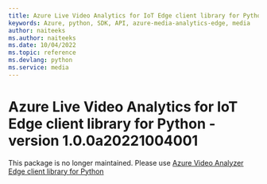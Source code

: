 ```yaml
---
title: Azure Live Video Analytics for IoT Edge client library for Python
keywords: Azure, python, SDK, API, azure-media-analytics-edge, media
author: naiteeks
ms.author: naiteeks
ms.date: 10/04/2022
ms.topic: reference
ms.devlang: python
ms.service: media
---
```

# Azure Live Video Analytics for IoT Edge client library for Python - version 1.0.0a20221004001 


This package is no longer maintained. Please use [Azure Video Analyzer Edge client library for Python](https://pypi.org/project/azure-media-videoanalyzer-edge)

